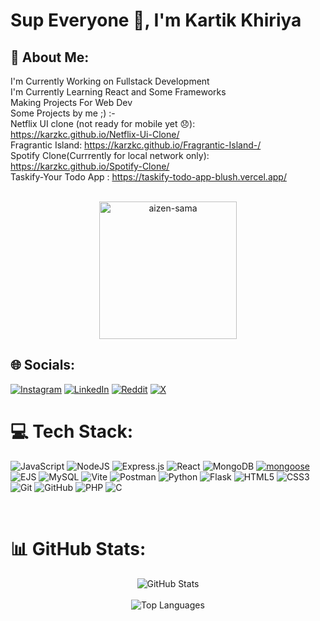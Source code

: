 <img src="https://media.licdn.com/dms/image/D5612AQHpWKXQMdnLdg/article-cover_image-shrink_720_1280/0/1710052146032?e=2147483647&v=beta&t=LlaT66GqC63firlYGbr_L2KANegqUW2RGrhzqkI-5pM" alt="" />
<h1>Sup Everyone 👋, I'm Kartik Khiriya</h1>
<h2>💫 About Me: </h2>

I'm Currently Working on Fullstack Development <br>I'm Currently Learning React and Some Frameworks<br>Making Projects For Web Dev<br>Some Projects by me ;) :- <br>Netflix UI clone (not ready for mobile yet 😞): https://karzkc.github.io/Netflix-Ui-Clone/ <br> 
Fragrantic Island: https://karzkc.github.io/Fragrantic-Island-/ <br>
Spotify Clone(Currrently for local network only): https://karzkc.github.io/Spotify-Clone/ <br>
Taskify-Your Todo App : https://taskify-todo-app-blush.vercel.app/ <br>
<br>
 <div align="center">
  <img src="https://media4.giphy.com/media/v1.Y2lkPTc5MGI3NjExcDh4bnJqdXd3Y2F5bWJ0M3U2ejJraHUzbGwxczBvOWFnYzNkdW40NyZlcD12MV9pbnRlcm5hbF9naWZfYnlfaWQmY3Q9Zw/91P04R5jGNGZZIDm0N/giphy.gif" alt="aizen-sama" height="220">
</div>

## 🌐 Socials:
[![Instagram](https://img.shields.io/badge/Instagram-%23E4405F.svg?logo=Instagram&logoColor=white)](https://www.instagram.com/kartikk_0803/) [![LinkedIn](https://img.shields.io/badge/LinkedIn-%230077B5.svg?logo=linkedin&logoColor=white)](https://www.linkedin.com/in/kartik-khiriya-483a81319/) [![Reddit](https://img.shields.io/badge/Reddit-%23FF4500.svg?logo=Reddit&logoColor=white)](https://reddit.com/user/Karzkc08) [![X](https://img.shields.io/badge/X-black.svg?logo=X&logoColor=white)](https://x.com/@karzkc0803) 

# 💻 Tech Stack:
![JavaScript](https://img.shields.io/badge/javascript-%23323330.svg?style=flat&logo=javascript&logoColor=%23F7DF1E) 
![NodeJS](https://img.shields.io/badge/node.js-6DA55F?style=flat-square&logo=node.js&logoColor=white) 
![Express.js](https://img.shields.io/badge/express.js-%23404d59.svg?style=flat-square&logo=express&logoColor=%2361DAFB) 
![React](https://img.shields.io/badge/react-%2320232a.svg?style=flat&logo=react&logoColor=%2361DAFB) 
![MongoDB](https://img.shields.io/badge/MongoDB-%234ea94b.svg?style=flat&logo=mongodb&logoColor=white) 
<a href='https://mongoosejs.com/docs/' target="_blank"><img alt='mongoose' src='https://img.shields.io/badge/Mongoose-100000?style=flat&logo=mongoose&logoColor=880000&labelColor=FFFFFF&color=880000'/></a> 
![EJS](https://img.shields.io/badge/ejs-%23B4CA65.svg?style=flat&logo=ejs&logoColor=black) 
![MySQL](https://img.shields.io/badge/mysql-4479A1.svg?style=flat&logo=mysql&logoColor=white) 
![Vite](https://img.shields.io/badge/vite-%23646CFF.svg?style=flat&logo=vite&logoColor=white) 
![Postman](https://img.shields.io/badge/Postman-FF6C37?style=flat-square&logo=postman&logoColor=white) 
![Python](https://img.shields.io/badge/python-3670A0?style=flat&logo=python&logoColor=ffdd54) 
![Flask](https://img.shields.io/badge/flask-%23000.svg?style=flat&logo=flask&logoColor=white) 
![HTML5](https://img.shields.io/badge/html5-%23E34F26.svg?style=flat&logo=html5&logoColor=white) 
![CSS3](https://img.shields.io/badge/css3-%231572B6.svg?style=flat&logo=css3&logoColor=white) 
![Git](https://img.shields.io/badge/git-%23F05033.svg?style=flat&logo=git&logoColor=white) 
![GitHub](https://img.shields.io/badge/github-%23121011.svg?style=flat&logo=github&logoColor=white) 
![PHP](https://img.shields.io/badge/php-%23777BB4.svg?style=flat&logo=php&logoColor=white) 
![C](https://img.shields.io/badge/c-%2300599C.svg?style=flat&logo=c&logoColor=white)

<br>

<h1>📊 GitHub Stats:</h1>
<div align="center">
  <img src="https://github-readme-stats.vercel.app/api?username=Karzkc&theme=neon&hide_border=false&include_all_commits=true&count_private=true" alt="GitHub Stats"><br/><br/>
<!--   <img src="https://github-readme-streak-stats.herokuapp.com/?user=Karzkc&theme=neon&hide_border=false" alt="GitHub Streak Stats"><br/><br/> -->
  <img src="https://github-readme-stats-git-masterrstaa-rickstaa.vercel.app/api/top-langs/?username=Karzkc&theme=neon&hide_border=false&include_all_commits=true&count_private=true&layout=compact" alt="Top Languages">
</div>








